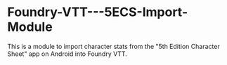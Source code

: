 # Foundry-VTT---5ECS-Import-Module
This is a module to import character stats from the "5th Edition Character Sheet" app on Android into Foundry VTT.
